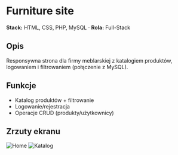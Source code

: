 # Furniture site
**Stack:** HTML, CSS, PHP, MySQL · **Rola:** Full-Stack

## Opis
Responsywna strona dla firmy meblarskiej z katalogiem produktów, logowaniem i filtrowaniem (połączenie z MySQL).

## Funkcje
- Katalog produktów + filtrowanie
- Logowanie/rejestracja
- Operacje CRUD (produkty/użytkownicy)

## Zrzuty ekranu
![Home](../../assets/screenshots/furniture-site-home.png)
![Katalog](../../assets/screenshots/furniture-site-catalog.png)
